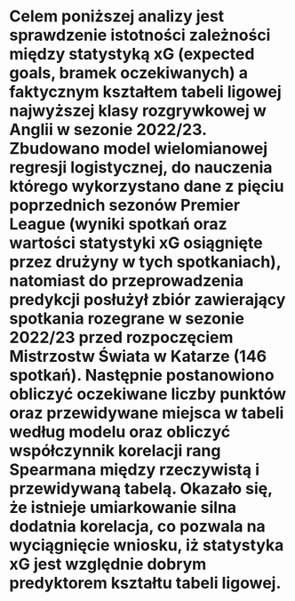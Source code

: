 # Celem poniższej analizy jest sprawdzenie istotności zależności między statystyką xG (expected goals, bramek oczekiwanych) a faktycznym kształtem tabeli ligowej najwyższej klasy rozgrywkowej w Anglii w sezonie 2022/23. Zbudowano model wielomianowej regresji logistycznej, do nauczenia którego wykorzystano dane z pięciu poprzednich sezonów Premier League (wyniki spotkań oraz wartości statystyki xG osiągnięte przez drużyny w tych spotkaniach), natomiast do przeprowadzenia predykcji posłużył zbiór zawierający spotkania rozegrane w sezonie 2022/23 przed rozpoczęciem Mistrzostw Świata w Katarze (146 spotkań). Następnie postanowiono obliczyć oczekiwane liczby punktów oraz przewidywane miejsca w tabeli według modelu oraz obliczyć współczynnik korelacji rang Spearmana między rzeczywistą i przewidywaną tabelą. Okazało się, że istnieje umiarkowanie silna dodatnia korelacja, co pozwala na wyciągnięcie wniosku, iż statystyka xG jest względnie dobrym predyktorem kształtu tabeli ligowej.
